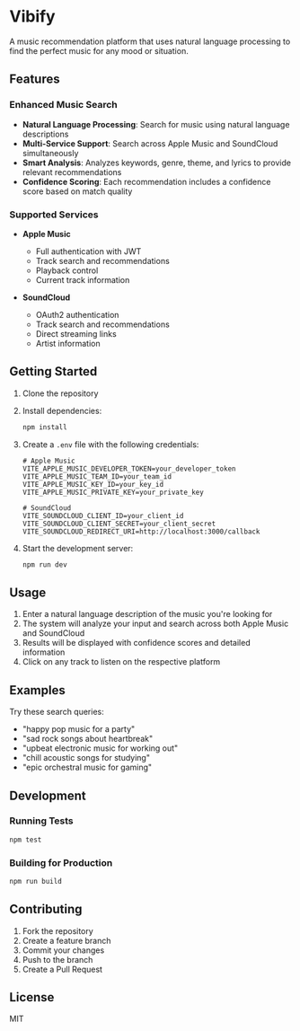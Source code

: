 # Vibify

A music recommendation platform that uses natural language processing to find the perfect music for any mood or situation.

## Features

### Enhanced Music Search
- **Natural Language Processing**: Search for music using natural language descriptions
- **Multi-Service Support**: Search across Apple Music and SoundCloud simultaneously
- **Smart Analysis**: Analyzes keywords, genre, theme, and lyrics to provide relevant recommendations
- **Confidence Scoring**: Each recommendation includes a confidence score based on match quality

### Supported Services
- **Apple Music**
  - Full authentication with JWT
  - Track search and recommendations
  - Playback control
  - Current track information

- **SoundCloud**
  - OAuth2 authentication
  - Track search and recommendations
  - Direct streaming links
  - Artist information

## Getting Started

1. Clone the repository
2. Install dependencies:
   ```bash
   npm install
   ```

3. Create a `.env` file with the following credentials:
   ```
   # Apple Music
   VITE_APPLE_MUSIC_DEVELOPER_TOKEN=your_developer_token
   VITE_APPLE_MUSIC_TEAM_ID=your_team_id
   VITE_APPLE_MUSIC_KEY_ID=your_key_id
   VITE_APPLE_MUSIC_PRIVATE_KEY=your_private_key

   # SoundCloud
   VITE_SOUNDCLOUD_CLIENT_ID=your_client_id
   VITE_SOUNDCLOUD_CLIENT_SECRET=your_client_secret
   VITE_SOUNDCLOUD_REDIRECT_URI=http://localhost:3000/callback
   ```

4. Start the development server:
   ```bash
   npm run dev
   ```

## Usage

1. Enter a natural language description of the music you're looking for
2. The system will analyze your input and search across both Apple Music and SoundCloud
3. Results will be displayed with confidence scores and detailed information
4. Click on any track to listen on the respective platform

## Examples

Try these search queries:
- "happy pop music for a party"
- "sad rock songs about heartbreak"
- "upbeat electronic music for working out"
- "chill acoustic songs for studying"
- "epic orchestral music for gaming"

## Development

### Running Tests
```bash
npm test
```

### Building for Production
```bash
npm run build
```

## Contributing

1. Fork the repository
2. Create a feature branch
3. Commit your changes
4. Push to the branch
5. Create a Pull Request

## License

MIT
